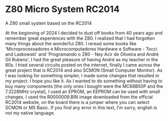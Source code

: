 # Z80 Micro System RC2014
A Z80 small system based on the RC2014

At the beginning of 2024 I decided to dust off books from 40 years ago and remember great experiences with the Z80. I realized that I had forgotten many things about the wonderful Z80.
I reread some books like 'Microprocessadores e Microcomputadores Hardware e Software - Tocci and Laskowski' and 'Programando o Z80 - Ney Acir de Oliveira and André Gil Rubens', I had the great pleasure of having André as my teacher in the 80s.
I tried several circuits posted on the internet, finally I came across the great project that is RC2014 and also SCMON (Small Computer Monitor). As I was looking for something simpler, I made some changes that resulted in my project. I hope you like it.
As I wanted to do something without having to buy many components (the only ones I bought were the MC68B50P and the 7.3228MHz crystal), I used an EPROM, an EEPROM can be used with small changes. I used the R0000009.BIN image downloaded from the official RC2014 website, on the board there is a jumper where you can select SCMON or MS Basic.
If you find any error in this text, I'm sorry, english is not my native language.

